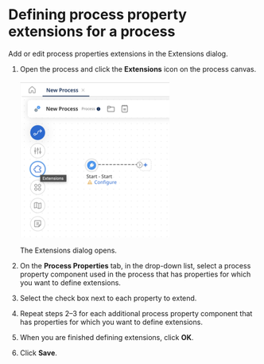 # Defining process property extensions for a process

<head>
  <meta name="guidename" content="Integration"/>
  <meta name="context" content="GUID-ddc497bc-919a-4a08-9121-540f50e7a916"/>
</head>


Add or edit process properties extensions in the Extensions dialog.

1. Open the process and click the **Extensions** icon on the process canvas.

   ![Extensions icon on the process canvas](../Images/img-int-Extensions_icon.png)

   The Extensions dialog opens.

2. On the **Process Properties** tab, in the drop-down list, select a process property component used in the process that has properties for which you want to define extensions.

3. Select the check box next to each property to extend.

4. Repeat steps 2–3 for each additional process property component that has properties for which you want to define extensions.

5. When you are finished defining extensions, click **OK**.

6. Click **Save**.